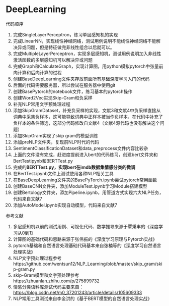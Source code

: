 # DeepLearning
代码顺序
1. 完成SingleLayerPerceptron，练习单层感知机的实现
2. 完成LinearNN，实现线性神经网络，测试用例说明不能线性神经网络不能解决异或问题，但是特征做完非线性组合以后就可以。
3. 完成MultipleLayerPerceptron，实现多层感知机，测试用例说明加入非线性激活函数的多层感知机可以解决异或问题
4. 完成Graph和CalculateGraph，实现计算图，用python模拟pytorch中张量前向计算和后向计算的过程
5. 创建BaseDeepLearning文件夹存放前面所有基础深度学习入门的代码
6. 后面的代码需要服务器，所以尝试在服务器中使用git
7. 创建BasePytorch的notebook文件，练习基本的pytorch操作
8. 创建Word2Vec实现Skip-Gram和负采样
9. 补充NLP常用文字预处理过程
10. 添加SkipGramDataset，补充负采样的实现，文献3和文献4中负采样直接从词典中采集负样本，这可能导致词典中正样本被当作负样本，在代码中补充了负样本的条件筛选，这部分代码修改自文献4（文献4源代码也没有解决这个问题）
11. 添加SkipGram实现了skip gram的模型训练
12. 添加preNLP文件夹，复现前NLP时代的代码
13. SentimentClassificationDataset和data_preprocess文件内容比较杂
14. 上面的文件没有完成，赶进度提前进入bert的代码练习，创建bert文件夹和BertTestipynb和BERTTest.py
15. 完成的**BERTTest.py，实现bert在imdb数据集情感分类的微调**
16. 在BertTest.ipynb文件上测试使用各种NLP相关工具
17. 在BaseDeepLearning文件夹的BasePyTorch.ipynb尝试pytorch常用函数
18. 创建BaseCNN文件夹，添加ModuleTest.ipynb学习Module搭建模型
19. 创建Bertology文件夹，添加Pipeline.ipynb，用管道方式实现六大NLP任务，代码来自文献7
20. 添加AutoModel.ipynb实现自动模型，代码来自文献7

参考文献
1. 多层感知机以前的测试用例、可视化代码、数学推导来源于覃秉丰的《深度学习从0到1》
2. 计算图的基础代码和思路来源于张伟振的《深度学习原理与Pytorch实战》
3. pytorch基础和自然语言处理基础代码基本来自张楠等的《深度学习自然语言处理实战》
4. NLP文字预处理过程参考https://github.com/wentsun12/NLP_Learning/blob/master/skip_gram/skip-gram.py
5. skip-Gram模型和文字预处理参考https://zhuanlan.zhihu.com/p/275899732
6. 情感分类语料库测试代码主要来自：https://blog.csdn.net/m0_37201243/article/details/105609333
7. NLP常用工具测试来自李金洪的《基于BERT模型的自然语言处理实战》